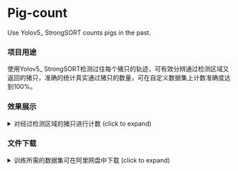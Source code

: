 # Pig-count
Use Yolov5_ StrongSORT counts pigs in the past.

### 项目用途
使用Yolov5_ StrongSORT检测过往每个猪只的轨迹，可有效分辨通过检测区域又返回的猪只，准确的统计真实通过猪只的数量，可在自定义数据集上计数准确度达到100%。

### 效果展示
<details>
  <summary>对经过检测区域的猪只进行计数 (click to expand)</summary>

<p align="left"><img width="800" src="https://github.com/SSTato/Meter/blob/master/zhizhen/01.PNG"></p>

</details>

### 文件下载

<details>
  <summary>训练所需的数据集可在阿里网盘中下载 (click to expand)</summary>
<p> 链接：https://www.aliyundrive.com/s/iiKGjmWWbrn </p>
<p>提取码：d46b </p>
</details>

